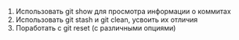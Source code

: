 1. Использовать git show для просмотра информации о коммитах
2. Использовать git stash и git clean, усвоить их отличия
3. Поработать с git reset (с различными опциями)
